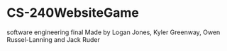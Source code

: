 # CS-240WebsiteGame

software engineering final 
Made by Logan Jones, Kyler Greenway, Owen Russel-Lanning and Jack Ruder
